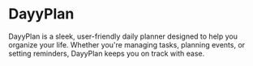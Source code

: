 # DayyPlan
DayyPlan is a sleek, user-friendly daily planner designed to help you organize your life. Whether you're managing tasks, planning events, or setting reminders, DayyPlan keeps you on track with ease.

